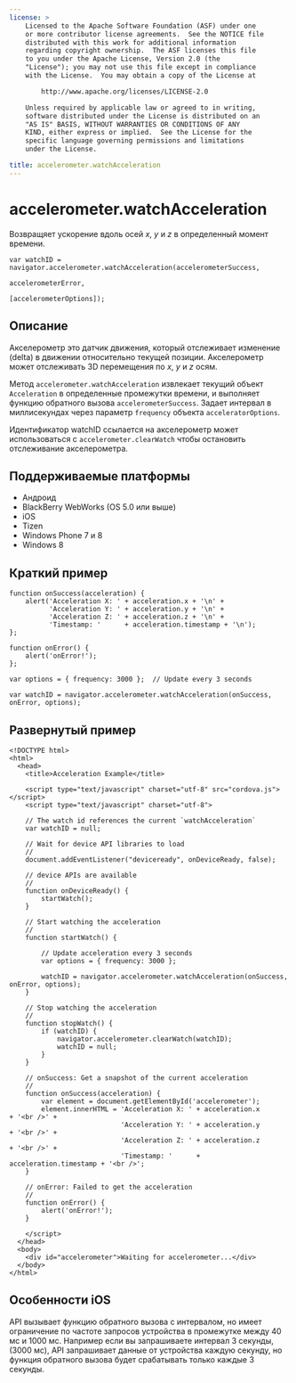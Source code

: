 ```yaml
---
license: >
    Licensed to the Apache Software Foundation (ASF) under one
    or more contributor license agreements.  See the NOTICE file
    distributed with this work for additional information
    regarding copyright ownership.  The ASF licenses this file
    to you under the Apache License, Version 2.0 (the
    "License"); you may not use this file except in compliance
    with the License.  You may obtain a copy of the License at

        http://www.apache.org/licenses/LICENSE-2.0

    Unless required by applicable law or agreed to in writing,
    software distributed under the License is distributed on an
    "AS IS" BASIS, WITHOUT WARRANTIES OR CONDITIONS OF ANY
    KIND, either express or implied.  See the License for the
    specific language governing permissions and limitations
    under the License.

title: accelerometer.watchAcceleration
---
```


# accelerometer.watchAcceleration

Возвращяет ускорение вдоль осей *x*, *y* и *z* в определенный момент времени.

    var watchID = navigator.accelerometer.watchAcceleration(accelerometerSuccess,
                                                           accelerometerError,
                                                           [accelerometerOptions]);
    

## Описание

Акселерометр это датчик движения, который отслеживает изменение (delta) в движении относительно текущей позиции. Акселерометр может отслеживать 3D перемещения по *x*, *y* и *z* осям.

Метод `accelerometer.watchAcceleration` извлекает текущий объект `Acceleration` в определенные промежутки времени, и выполняет функцию обратного вызова `accelerometerSuccess`. Задает интервал в миллисекундах через параметр `frequency` объекта `acceleratorOptions`.

Идентификатор watchID ссылается на акселерометр может использоваться с `accelerometer.clearWatch` чтобы остановить отслеживание акселерометра.

## Поддерживаемые платформы

*   Андроид
*   BlackBerry WebWorks (OS 5.0 или выше)
*   iOS
*   Tizen
*   Windows Phone 7 и 8
*   Windows 8

## Краткий пример

    function onSuccess(acceleration) {
        alert('Acceleration X: ' + acceleration.x + '\n' +
              'Acceleration Y: ' + acceleration.y + '\n' +
              'Acceleration Z: ' + acceleration.z + '\n' +
              'Timestamp: '      + acceleration.timestamp + '\n');
    };
    
    function onError() {
        alert('onError!');
    };
    
    var options = { frequency: 3000 };  // Update every 3 seconds
    
    var watchID = navigator.accelerometer.watchAcceleration(onSuccess, onError, options);
    

## Развернутый пример

    <!DOCTYPE html>
    <html>
      <head>
        <title>Acceleration Example</title>
    
        <script type="text/javascript" charset="utf-8" src="cordova.js"></script>
        <script type="text/javascript" charset="utf-8">
    
        // The watch id references the current `watchAcceleration`
        var watchID = null;
    
        // Wait for device API libraries to load
        //
        document.addEventListener("deviceready", onDeviceReady, false);
    
        // device APIs are available
        //
        function onDeviceReady() {
            startWatch();
        }
    
        // Start watching the acceleration
        //
        function startWatch() {
    
            // Update acceleration every 3 seconds
            var options = { frequency: 3000 };
    
            watchID = navigator.accelerometer.watchAcceleration(onSuccess, onError, options);
        }
    
        // Stop watching the acceleration
        //
        function stopWatch() {
            if (watchID) {
                navigator.accelerometer.clearWatch(watchID);
                watchID = null;
            }
        }
    
        // onSuccess: Get a snapshot of the current acceleration
        //
        function onSuccess(acceleration) {
            var element = document.getElementById('accelerometer');
            element.innerHTML = 'Acceleration X: ' + acceleration.x         + '<br />' +
                                'Acceleration Y: ' + acceleration.y         + '<br />' +
                                'Acceleration Z: ' + acceleration.z         + '<br />' +
                                'Timestamp: '      + acceleration.timestamp + '<br />';
        }
    
        // onError: Failed to get the acceleration
        //
        function onError() {
            alert('onError!');
        }
    
        </script>
      </head>
      <body>
        <div id="accelerometer">Waiting for accelerometer...</div>
      </body>
    </html>
    

## Особенности iOS

API вызывает функцию обратного вызова с интервалом, но имеет ограничение по частоте запросов устройства в промежутке между 40 мс и 1000 мс. Например если вы запрашиваете интервал 3 секунды, (3000 мс), API запрашивает данные от устройства каждую секунду, но функция обратного вызова будет срабатывать только каждые 3 секунды.